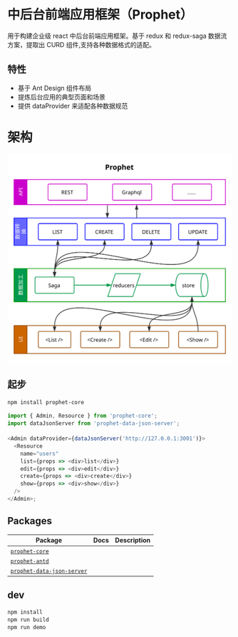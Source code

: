 # 中后台前端应用框架（Prophet）

用于构建企业级 react 中后台前端应用框架。基于 redux 和 redux-saga 数据流方案，提取出 CURD 组件,支持各种数据格式的适配。

## 特性

- 基于 Ant Design 组件布局
- 提炼后台应用的典型页面和场景
- 提供 dataProvider 来适配各种数据规范

# 架构

![架构](docs/prophet.svg)

## 起步

```bash
npm install prophet-core
```

```js
import { Admin, Resource } from 'prophet-core';
import dataJsonServer from 'prophet-data-json-server';

<Admin dataProvider={dataJsonServer('http://127.0.0.1:3001')}>
  <Resource
    name="users"
    list={props => <div>list</div>}
    edit={props => <div>edit</div>}
    create={props => <div>create</div>}
    show={props => <div>show</div>}
  />
</Admin>;
```

## Packages

| Package                                                  | Docs | Description |
| -------------------------------------------------------- | ---- | ----------- |
| [`prophet-core`](/packages/core)                         |      |             |
| [`prophet-antd`](/packages/antd)                         |      |             |
| [`prophet-data-json-server`](/packages/data-json-server) |      |             |

## dev

```bash
npm install
npm run build
npm run demo
```
